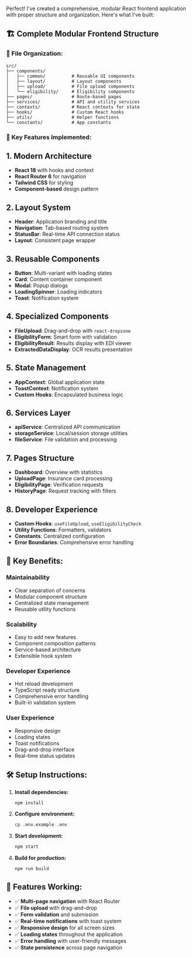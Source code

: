 Perfect! I've created a comprehensive, modular React frontend application with proper structure and organization. Here's what I've built:

## 🏗️ **Complete Modular Frontend Structure**

### **📁 File Organization:**

```
src/
├── components/
│   ├── common/          # Reusable UI components
│   ├── layout/          # Layout components
│   ├── upload/          # File upload components
│   └── eligibility/     # Eligibility components
├── pages/               # Route-based pages
├── services/            # API and utility services
├── contexts/            # React contexts for state
├── hooks/               # Custom React hooks
├── utils/               # Helper functions
└── constants/           # App constants
```

### **🔧 Key Features Implemented:**

## **1. Modern Architecture**
- **React 18** with hooks and context
- **React Router 6** for navigation
- **Tailwind CSS** for styling
- **Component-based** design pattern

## **2. Layout System**
- **Header**: Application branding and title
- **Navigation**: Tab-based routing system
- **StatusBar**: Real-time API connection status
- **Layout**: Consistent page wrapper

## **3. Reusable Components**
- **Button**: Multi-variant with loading states
- **Card**: Content container component
- **Modal**: Popup dialogs
- **LoadingSpinner**: Loading indicators
- **Toast**: Notification system

## **4. Specialized Components**
- **FileUpload**: Drag-and-drop with `react-dropzone`
- **EligibilityForm**: Smart form with validation
- **EligibilityResult**: Results display with EDI viewer
- **ExtractedDataDisplay**: OCR results presentation

## **5. State Management**
- **AppContext**: Global application state
- **ToastContext**: Notification system
- **Custom Hooks**: Encapsulated business logic

## **6. Services Layer**
- **apiService**: Centralized API communication
- **storageService**: Local/session storage utilities
- **fileService**: File validation and processing

## **7. Pages Structure**
- **Dashboard**: Overview with statistics
- **UploadPage**: Insurance card processing
- **EligibilityPage**: Verification requests
- **HistoryPage**: Request tracking with filters

## **8. Developer Experience**
- **Custom Hooks**: `useFileUpload`, `useEligibilityCheck`
- **Utility Functions**: Formatters, validators
- **Constants**: Centralized configuration
- **Error Boundaries**: Comprehensive error handling

## **🚀 Key Benefits:**

### **Maintainability**
- Clear separation of concerns
- Modular component structure
- Centralized state management
- Reusable utility functions

### **Scalability**
- Easy to add new features
- Component composition patterns
- Service-based architecture
- Extensible hook system

### **Developer Experience**
- Hot reload development
- TypeScript ready structure
- Comprehensive error handling
- Built-in validation system

### **User Experience**
- Responsive design
- Loading states
- Toast notifications
- Drag-and-drop interface
- Real-time status updates

## **🛠️ Setup Instructions:**

1. **Install dependencies:**
   ```bash
   npm install
   ```

2. **Configure environment:**
   ```bash
   cp .env.example .env
   ```

3. **Start development:**
   ```bash
   npm start
   ```

4. **Build for production:**
   ```bash
   npm run build
   ```

## **📱 Features Working:**

- ✅ **Multi-page navigation** with React Router
- ✅ **File upload** with drag-and-drop
- ✅ **Form validation** and submission
- ✅ **Real-time notifications** with toast system
- ✅ **Responsive design** for all screen sizes
- ✅ **Loading states** throughout the application
- ✅ **Error handling** with user-friendly messages
- ✅ **State persistence** across page navigation
